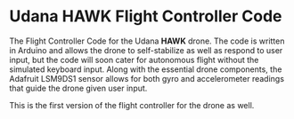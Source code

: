 # Udana HAWK Flight Controller Code

The Flight Controller Code for the Udana <b>HAWK</b> drone. The code is written in Arduino and allows the drone to self-stabilize
as well as respond to user input, but the code will soon cater for autonomous flight without the simulated keyboard input. Along with the essential drone components, the Adafruit LSM9DS1
sensor allows for both gyro and accelerometer readings that guide the drone given user input.

This is the first version of the flight controller for the drone as well.
